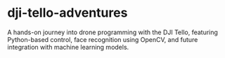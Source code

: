 # dji-tello-adventures
A hands-on journey into drone programming with the DJI Tello, featuring Python-based control, face recognition using OpenCV, and future integration with machine learning models.
